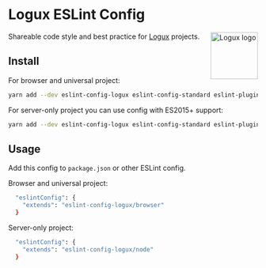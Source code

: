 # Logux ESLint Config

<img align="right" width="95" height="95" alt="Logux logo"
     src="https://cdn.rawgit.com/logux/logux/master/logo.svg">

Shareable code style and best practice for [Logux] projects.

[Logux]: https://github.com/logux/logux

## Install

For browser and universal project:

```sh
yarn add --dev eslint-config-logux eslint-config-standard eslint-plugin-promise eslint-plugin-jest eslint-plugin-node eslint-plugin-es5 eslint-plugin-standard eslint-plugin-security eslint-plugin-import eslint-plugin-optimize-regex eslint
```

For server-only project you can use config with ES2015+ support:

```sh
yarn add --dev eslint-config-logux eslint-config-standard eslint-plugin-promise eslint-plugin-jest eslint-plugin-node eslint-plugin-standard eslint-plugin-security eslint-plugin-import eslint-plugin-optimize-regex eslint
```

## Usage

Add this config to `package.json` or other ESLint config.

Browser and universal project:

```sh
  "eslintConfig": {
    "extends": "eslint-config-logux/browser"
  }
```

Server-only project:

```sh
  "eslintConfig": {
    "extends": "eslint-config-logux/node"
  }
```

